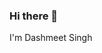 ### Hi there 👋
I'm Dashmeet Singh

<!--
**Vol-Tric/Vol-Tric** is a ✨ _special_ ✨ repository because its `README.md` (this file) appears on your GitHub profile.

Here are some ideas to get you started:

- 🔭 I’m currently working on MEAN Stack
- 🌱 I’m currently learning DSA
- 📫 How to reach me: work.dashmeet@gmail.com

-->
